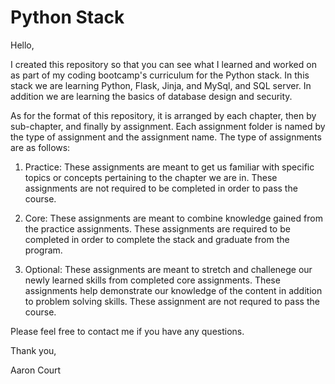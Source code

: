 # Python Stack
   
Hello,

I created this repository so that you can see what I learned and worked on as part of my coding bootcamp's curriculum for the Python stack. In this stack we are learning Python, Flask, Jinja, and MySql, and SQL server. In addition we are learning the basics of database design and security.

As for the format of this repository, it is arranged by each chapter, then by sub-chapter, and finally by assignment. Each assignment folder is named by the type of assignment and the assignment name. The type of assignments are as follows:

1. Practice: These assignments are meant to get us familiar with specific topics or concepts pertaining to the chapter we are in. These assignments are not required to be completed in order to pass the course.

2. Core: These assignments are meant to combine knowledge gained from the practice assignments. These assignments are required to be completed in order to complete the stack and graduate from the program.

3. Optional: These assignments are meant to stretch and challenege our newly learned skills from completed core assignments. These assignments help demonstrate our knowledge of the content in addition to problem solving skills. These assignment are not requred to pass the course.

Please feel free to contact me if you have any questions.

Thank you,

Aaron Court
